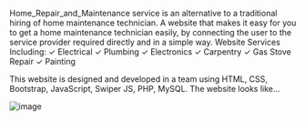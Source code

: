 Home_Repair_and_Maintenance service is an alternative to a traditional hiring of home maintenance technician. A website that makes it easy for you to get a home maintenance technician easily, by connecting the user to the service provider required directly and in a simple way. 
Website Services Including: 
✓ Electrical 
✓ Plumbing 
✓ Electronics 
✓ Carpentry
✓ Gas Stove Repair
✓ Painting 

This website is designed and developed in a team using HTML, CSS, Bootstrap, JavaScript, Swiper JS, PHP, MySQL. The website looks like...

![image](https://github.com/user-attachments/assets/32e0889e-42ca-4d7d-ab26-be67cd3801c9)
